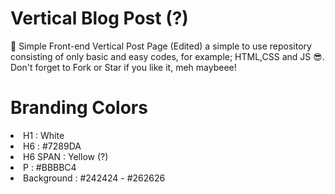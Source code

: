 # Vertical Blog Post (?)
:candy: Simple Front-end Vertical Post Page (Edited) a simple to use repository consisting of only basic and easy codes, for example; HTML,CSS and JS :sunglasses:.  Don't forget to Fork or Star if you like it, meh maybeee!

# Branding Colors
<li> H1 : White </li>
<li> H6 : #7289DA </li>
<li> H6 SPAN : Yellow (?) </li>
<li> P : #BBBBC4 </li>
<li> Background : #242424 - #262626 </li>
